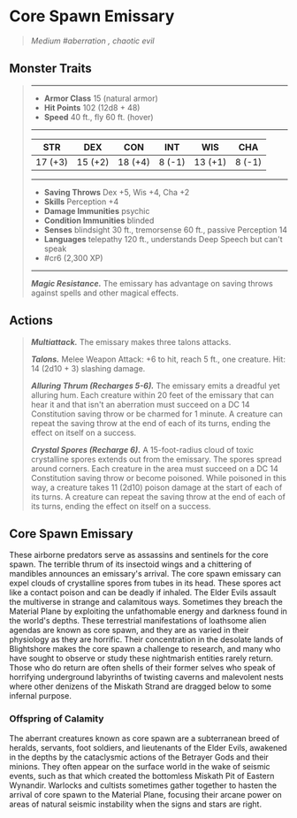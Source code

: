 # Core Spawn Emissary
>*Medium #aberration , chaotic evil*
## Monster Traits
>___
>- **Armor Class** 15 (natural armor)
>- **Hit Points** 102 (12d8 + 48)
>- **Speed** 40 ft., fly 60 ft. (hover)
>___
>|STR|DEX|CON|INT|WIS|CHA|
>|:---:|:---:|:---:|:---:|:---:|:---:|
>|17 (+3)|15 (+2)|18 (+4)|8 (-1)|13 (+1)|8 (-1)|
>___
>- **Saving Throws** Dex +5, Wis +4, Cha +2
>- **Skills** Perception +4
>- **Damage Immunities** psychic
>- **Condition Immunities** blinded
>- **Senses** blindsight 30 ft., tremorsense 60 ft., passive Perception 14
>- **Languages** telepathy 120 ft., understands Deep Speech but can't speak
>- #cr6 (2,300 XP)
>___
>***Magic Resistance.*** The emissary has advantage on saving throws against spells and other magical effects.  
>
## Actions
>***Multiattack.*** The emissary makes three talons attacks.  
>
>***Talons.*** Melee Weapon Attack: +6 to hit, reach 5 ft., one creature. Hit: 14 (2d10 + 3) slashing damage.  
>
>***Alluring Thrum (Recharges 5-6).*** The emissary emits a dreadful yet alluring hum. Each creature within 20 feet of the emissary that can hear it and that isn't an aberration must succeed on a DC 14 Constitution saving throw or be charmed for 1 minute. A creature can repeat the saving throw at the end of each of its turns, ending the effect on itself on a success.  
>
>***Crystal Spores (Recharge 6).*** A 15-foot-radius cloud of toxic crystalline spores extends out from the emissary. The spores spread around corners. Each creature in the area must succeed on a DC 14 Constitution saving throw or become poisoned. While poisoned in this way, a creature takes 11 (2d10) poison damage at the start of each of its turns. A creature can repeat the saving throw at the end of each of its turns, ending the effect on itself on a success.
## Core Spawn Emissary
These airborne predators serve as assassins and sentinels for the core spawn. The terrible thrum of its insectoid wings and a chittering of mandibles announces an emissary's arrival.
The core spawn emissary can expel clouds of crystalline spores from tubes in its head. These spores act like a contact poison and can be deadly if inhaled.
The Elder Evils assault the multiverse in strange and calamitous ways. Sometimes they breach the Material Plane by exploiting the unfathomable energy and darkness found in the world's depths. These terrestrial manifestations of loathsome alien agendas are known as core spawn, and they are as varied in their physiology as they are horrific.
Their concentration in the desolate lands of Blightshore makes the core spawn a challenge to research, and many who have sought to observe or study these nightmarish entities rarely return. Those who do return are often shells of their former selves who speak of horrifying underground labyrinths of twisting caverns and malevolent nests where other denizens of the Miskath Strand are dragged below to some infernal purpose.
### Offspring of Calamity
The aberrant creatures known as core spawn are a subterranean breed of heralds, servants, foot soldiers, and lieutenants of the Elder Evils, awakened in the depths by the cataclysmic actions of the Betrayer Gods and their minions. They often appear on the surface world in the wake of seismic events, such as that which created the bottomless Miskath Pit of Eastern Wynandir. Warlocks and cultists sometimes gather together to hasten the arrival of core spawn to the Material Plane, focusing their arcane power on areas of natural seismic instability when the signs and stars are right.